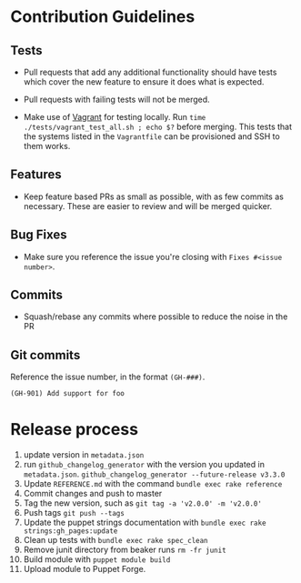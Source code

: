 # Contribution Guidelines

## Tests

  - Pull requests that add any additional functionality should have
    tests which cover the new feature to ensure it does what is
expected.

  - Pull requests with failing tests will not be merged.

  - Make use of [Vagrant](https://www.vagrantup.com/) for testing
    locally. Run `time ./tests/vagrant_test_all.sh ; echo $?` before
merging. This tests that the systems listed in the `Vagrantfile` can be
provisioned and SSH to them works.

## Features

  - Keep feature based PRs as small as possible, with as few commits as
    necessary. These are easier to review and will be merged quicker.

## Bug Fixes

  - Make sure you reference the issue you're closing with `Fixes #<issue
    number>`.

## Commits

  - Squash/rebase any commits where possible to reduce the noise in the PR

## Git commits

Reference the issue number, in the format `(GH-###)`.

```
(GH-901) Add support for foo
```

# Release process

1. update version in `metadata.json`
1. run `github_changelog_generator` with the version you updated in
   `metadata.json`.
    `github_changelog_generator --future-release v3.3.0`
1. Update `REFERENCE.md` with the command `bundle exec rake reference`
1. Commit changes and push to master
1. Tag the new version, such as `git tag -a 'v2.0.0' -m 'v2.0.0'`
1. Push tags `git push --tags`
1. Update the puppet strings documentation with `bundle exec rake strings:gh_pages:update`
1. Clean up tests with `bundle exec rake spec_clean`
1. Remove junit directory from beaker runs `rm -fr junit`
1. Build module with `puppet module build`
1. Upload module to Puppet Forge.
